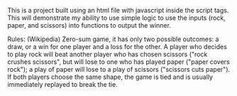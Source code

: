 This is a project built using an html file with javascript inside the script tags. This will demonstrate my ability to use simple logic to use the inputs (rock, paper, and scissors) into functions to output the winner.

Rules: (Wikipedia)
Zero-sum game, it has only two possible outcomes: a draw, or a win for one player and a loss for the other. A player who decides to play rock will beat another player who has chosen scissors ("rock crushes scissors", but will lose to one who has played paper ("paper covers rock"); a play of paper will lose to a play of scissors ("scissors cuts paper"). If both players choose the same shape, the game is tied and is usually immediately replayed to break the tie. 